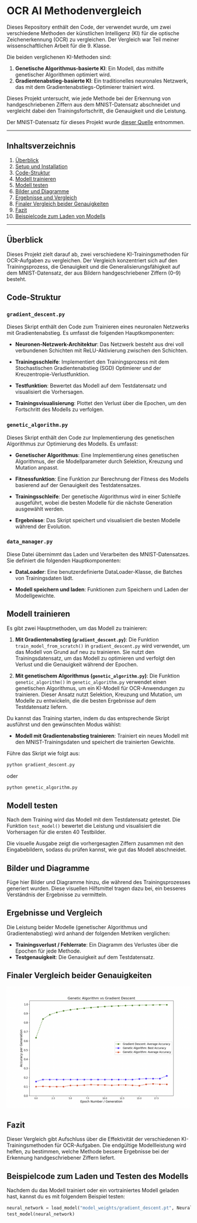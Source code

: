# OCR AI Methodenvergleich

Dieses Repository enthält den Code, der verwendet wurde, um zwei verschiedene Methoden der künstlichen Intelligenz (KI) für die optische Zeichenerkennung (OCR) zu vergleichen. Der Vergleich war Teil meiner wissenschaftlichen Arbeit für die 9. Klasse.

Die beiden verglichenen KI-Methoden sind:
1. **Genetische Algorithmus-basierte KI**: Ein Modell, das mithilfe genetischer Algorithmen optimiert wird.
2. **Gradientenabstieg-basierte KI**: Ein traditionelles neuronales Netzwerk, das mit dem Gradientenabstiegs-Optimierer trainiert wird.

Dieses Projekt untersucht, wie jede Methode bei der Erkennung von handgeschriebenen Ziffern aus dem MNIST-Datensatz abschneidet und vergleicht dabei den Trainingsfortschritt, die Genauigkeit und die Leistung.

Der MNIST-Datensatz für dieses Projekt wurde [dieser Quelle](www.di.ens.fr/~lelarge/MNIST.tar.gz) entnommen.

---

## Inhaltsverzeichnis
1. [Überblick](#überblick)
2. [Setup und Installation](#setup-und-installation)
3. [Code-Struktur](#code-struktur)
4. [Modell trainieren](#modell-trainieren)
5. [Modell testen](#modell-testen)
6. [Bilder und Diagramme](#bilder-und-diagramme)
7. [Ergebnisse und Vergleich](#ergebnisse-und-vergleich)
8. [Finaler Vergleich beider Genauigkeiten](#finaler-vergleich-beider-genauigkeiten)
9. [Fazit](#fazit)
10. [Beispielcode zum Laden von Modells](#beispielcode-zum-laden-von-modells)

---

## Überblick

Dieses Projekt zielt darauf ab, zwei verschiedene KI-Trainingsmethoden für OCR-Aufgaben zu vergleichen. Der Vergleich konzentriert sich auf den Trainingsprozess, die Genauigkeit und die Generalisierungsfähigkeit auf dem MNIST-Datensatz, der aus Bildern handgeschriebener Ziffern (0–9) besteht.

## Code-Struktur

### `gradient_descent.py`

Dieses Skript enthält den Code zum Trainieren eines neuronalen Netzwerks mit Gradientenabstieg. Es umfasst die folgenden Hauptkomponenten:

- **Neuronen-Netzwerk-Architektur**: Das Netzwerk besteht aus drei voll verbundenen Schichten mit ReLU-Aktivierung zwischen den Schichten.

- **Trainingsschleife**: Implementiert den Trainingsprozess mit dem Stochastischen Gradientenabstieg (SGD) Optimierer und der Kreuzentropie-Verlustfunktion.

- **Testfunktion**: Bewertet das Modell auf dem Testdatensatz und visualisiert die Vorhersagen.

- **Trainingsvisualisierung**: Plottet den Verlust über die Epochen, um den Fortschritt des Modells zu verfolgen.

### `genetic_algorithm.py`

Dieses Skript enthält den Code zur Implementierung des genetischen Algorithmus zur Optimierung des Modells. Es umfasst:

- **Genetischer Algorithmus**: Eine Implementierung eines genetischen Algorithmus, der die Modellparameter durch Selektion, Kreuzung und Mutation anpasst.

- **Fitnessfunktion**: Eine Funktion zur Berechnung der Fitness des Modells basierend auf der Genauigkeit des Testdatensatzes.

- **Trainingsschleife**: Der genetische Algorithmus wird in einer Schleife ausgeführt, wobei die besten Modelle für die nächste Generation ausgewählt werden.

- **Ergebnisse**: Das Skript speichert und visualisiert die besten Modelle während der Evolution.

### `data_manager.py`

Diese Datei übernimmt das Laden und Verarbeiten des MNIST-Datensatzes. Sie definiert die folgenden Hauptkomponenten:

- **DataLoader**: Eine benutzerdefinierte DataLoader-Klasse, die Batches von Trainingsdaten lädt.

- **Modell speichern und laden**: Funktionen zum Speichern und Laden der Modellgewichte.

## Modell trainieren

Es gibt zwei Hauptmethoden, um das Modell zu trainieren:

1. **Mit Gradientenabstieg (`gradient_descent.py`)**:
   Die Funktion `train_model_from_scratch()` in `gradient_descent.py` wird verwendet, um das Modell von Grund auf neu zu trainieren. Sie nutzt den Trainingsdatensatz, um das Modell zu optimieren und verfolgt den Verlust und die Genauigkeit während der Epochen.

2. **Mit genetischem Algorithmus (`genetic_algorithm.py`)**:
   Die Funktion `genetic_algorithm()` in `genetic_algorithm.py` verwendet einen genetischen Algorithmus, um ein KI-Modell für OCR-Anwendungen zu trainieren. Dieser Ansatz nutzt Selektion, Kreuzung und Mutation, um Modelle zu entwickeln, die die besten Ergebnisse auf dem Testdatensatz liefern.

Du kannst das Training starten, indem du das entsprechende Skript ausführst und den gewünschten Modus wählst:

- **Modell mit Gradientenabstieg trainieren**: 
   Trainiert ein neues Modell mit den MNIST-Trainingsdaten und speichert die trainierten Gewichte.  

Führe das Skript wie folgt aus:

```bash
python gradient_descent.py
```
oder
```bash
python genetic_algorithm.py
```

## Modell testen

Nach dem Training wird das Modell mit dem Testdatensatz getestet. Die Funktion `test_model()` bewertet die Leistung und visualisiert die Vorhersagen für die ersten 40 Testbilder.

Die visuelle Ausgabe zeigt die vorhergesagten Ziffern zusammen mit den Eingabebildern, sodass du prüfen kannst, wie gut das Modell abschneidet.

## Bilder und Diagramme

Füge hier Bilder und Diagramme hinzu, die während des Trainingsprozesses generiert wurden. Diese visuellen Hilfsmittel tragen dazu bei, ein besseres Verständnis der Ergebnisse zu vermitteln.

## Ergebnisse und Vergleich

Die Leistung beider Modelle (genetischer Algorithmus und Gradientenabstieg) wird anhand der folgenden Metriken verglichen:

- **Trainingsverlust / Fehlerrate**: Ein Diagramm des Verlustes über die Epochen für jede Methode.
- **Testgenauigkeit**: Die Genauigkeit auf dem Testdatensatz.

## Finaler Vergleich beider Genauigkeiten

![Trainingsverlust](result_images/accuracy_comparison_gradient_descent_and_genetic_algorithm.png)

## Fazit

Dieser Vergleich gibt Aufschluss über die Effektivität der verschiedenen KI-Trainingsmethoden für OCR-Aufgaben. Die endgültige Modellleistung wird helfen, zu bestimmen, welche Methode bessere Ergebnisse bei der Erkennung handgeschriebener Ziffern liefert.

## Beispielcode zum Laden und Testen des Modells

Nachdem du das Modell trainiert oder ein vortrainiertes Modell geladen hast, kannst du es mit folgendem Beispiel testen:

```python
neural_network = load_model("model_weights/gradient_descent.pt", NeuralNetwork())
test_model(neural_network)
```
